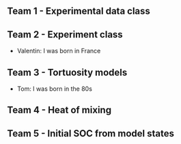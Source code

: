 ## Team 1 - Experimental data class

## Team 2 - Experiment class

- Valentin: I was born in France

## Team 3 - Tortuosity models
- Tom: I was born in the 80s

## Team 4 - Heat of mixing

## Team 5 - Initial SOC from model states
